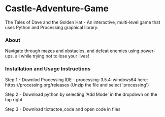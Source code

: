 # Castle-Adventure-Game
The Tales of Dave and the Golden Hat - An interactive, multi-level game that uses Python and Processing graphical library.
<h3>About</h2>
Navigate through mazes and obstacles, and defeat enemies using power-ups, all while trying not to lose your lives!
<h3>Installation and Usage Instructions</h3>
<p>Step 1 - Downlod Processing IDE - processing-3.5.4-windows64 here: https://processing.org/releases (Unzip the file and select 'processing')

Step 2 - Download python by selecting 'Add Mode' in the dropdown on the top right

Step 3 - Download tictactoe_code and open code in files</p>
